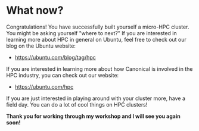 # What now?

Congratulations! You have successfully built yourself a micro-HPC cluster. You might be asking yourself "where to next?"
If you are interested in learning more about HPC in general on Ubuntu, feel free to check out our blog on the
Ubuntu website:

* https://ubuntu.com/blog/tag/hpc

If you are interested in learning more about how Canonical is involved in the HPC industry, you can check out our
website:

* https://ubuntu.com/hpc

If you are just interested in playing around with your cluster more, have a field day. You can do a lot of cool things
on HPC clusters!

__Thank you for working through my workshop and I will see you again soon!__
